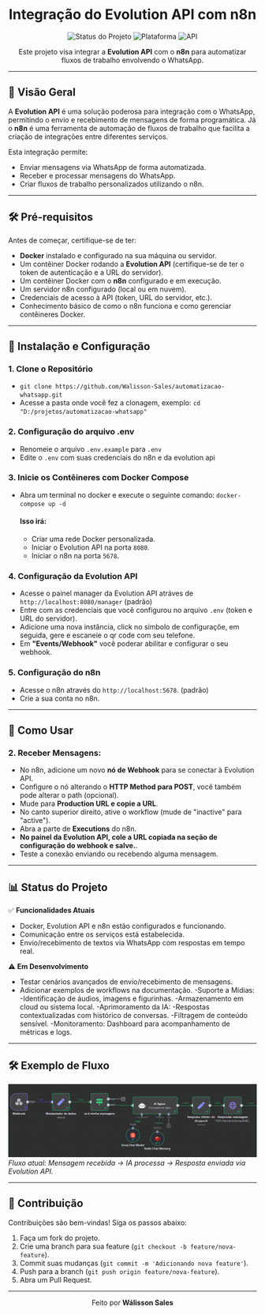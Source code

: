 <h1 align="center">Integração do Evolution API com n8n</h1>

<p align="center">
  <img src="https://img.shields.io/badge/Status-Concluído-brightgreen" alt="Status do Projeto">
  <img src="https://img.shields.io/badge/Plataforma-n8n-blue" alt="Plataforma">
  <img src="https://img.shields.io/badge/API-Evolution%20API-orange" alt="API">
</p>

<p align="center">
  Este projeto visa integrar a <strong>Evolution API</strong> com o <strong>n8n</strong> para automatizar fluxos de trabalho envolvendo o WhatsApp.
</p>

---

## 🌟 Visão Geral

A **Evolution API** é uma solução poderosa para integração com o WhatsApp, permitindo o envio e recebimento de mensagens de forma programática. Já o **n8n** é uma ferramenta de automação de fluxos de trabalho que facilita a criação de integrações entre diferentes serviços.

Esta integração permite:
- Enviar mensagens via WhatsApp de forma automatizada.
- Receber e processar mensagens do WhatsApp.
- Criar fluxos de trabalho personalizados utilizando o n8n.

---

## 🛠️ Pré-requisitos

Antes de começar, certifique-se de ter:

- **Docker** instalado e configurado na sua máquina ou servidor.
- Um contêiner Docker rodando a **Evolution API** (certifique-se de ter o token de autenticação e a URL do servidor).
- Um contêiner Docker com o **n8n** configurado e em execução.
- Um servidor n8n configurado (local ou em nuvem).
- Credenciais de acesso à API (token, URL do servidor, etc.).
- Conhecimento básico de como o n8n funciona e como gerenciar contêineres Docker.

---

## 🚀 Instalação e Configuração
### 1. Clone o Repositório
- `git clone https://github.com/Walisson-Sales/automatizacao-whatsapp.git`
- Acesse a pasta onde você fez a clonagem, exemplo: `cd "D:/projetos/automatizacao-whatsapp"`

### 2. Configuração do arquivo .env
- Renomeie o arquivo `.env.example` para `.env`
- Edite o `.env` com suas credenciais do n8n e da evolution api

### 3. Inicie os Contêineres com Docker Compose
- Abra um terminal no docker e execute o seguinte comando: `docker-compose up -d`

  #### Isso irá:
    - Criar uma rede Docker personalizada.
    - Iniciar o Evolution API na porta `8080`.
    - Iniciar o n8n na porta `5678`.

### 4. Configuração da Evolution API
- Acesse o painel manager da Evolution API atráves de `http://localhost:8080/manager` (padrão)
- Entre com as credenciais que você configurou no arquivo `.env` (token e URL do servidor).
- Adicione uma nova instância, click no símbolo de configuraçõe, em seguida, gere e escaneie o qr code com seu telefone.
- Em **"Events/Webhook"** você poderar abilitar e configurar o seu webhook.

### 5. Configuração do n8n
- Acesse o n8n através do `http://localhost:5678`. (padrão)
- Crie a sua conta no n8n.

---

## 🎯 Como Usar
### 2. **Receber Mensagens**:
- No n8n, adicione um novo **nó de Webhook** para se conectar à Evolution API.
- Configure o nó alterando o **HTTP Method para POST**, você também pode alterar o path (opcional).
- Mude para **Production URL e copie a URL**.
- No canto superior direito, ative o workflow (mude de "inactive" para "active").
- Abra a parte de **Executions** do n8n.
- **No painel da Evolution API, cole a URL copiada na seção de configuração do webhook e salve.**.
- Teste a conexão enviando ou recebendo alguma mensagem.

---

## 📊 Status do Projeto

✅ **Funcionalidades Atuais**
- Docker, Evolution API e n8n estão configurados e funcionando.
- Comunicação entre os serviços está estabelecida.
- Envio/recebimento de textos via WhatsApp com respostas em tempo real.

⚠️ **Em Desenvolvimento**
- Testar cenários avançados de envio/recebimento de mensagens.  
- Adicionar exemplos de workflows na documentação.
-Suporte a Mídias:
  -Identificação de áudios, imagens e figurinhas.
  -Armazenamento em cloud ou sistema local.
-Aprimoramento da IA:
  -Respostas contextualizadas com histórico de conversas.
  -Filtragem de conteúdo sensível.
-Monitoramento: Dashboard para acompanhamento de métricas e logs.

---

## 🛠️ Exemplo de Fluxo  
![Workflow no n8n](./imagens/fluxo%20basico%20no%20n8n.png)  
*Fluxo atual: Mensagem recebida → IA processa → Resposta enviada via Evolution API.*  

---

## 🤝 Contribuição

Contribuições são bem-vindas! Siga os passos abaixo:

1. Faça um fork do projeto.
2. Crie uma branch para sua feature (`git checkout -b feature/nova-feature`).
3. Commit suas mudanças (`git commit -m 'Adicionando nova feature'`).
4. Push para a branch (`git push origin feature/nova-feature`).
5. Abra um Pull Request.

---

<p align="center">
  Feito por <strong>Wálisson Sales</strong>
</p>